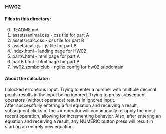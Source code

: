 ### HW02
  
  
#### Files in this directory:
  
0) README.md  
1) assets/animal.css - css file for part A  
2) assets/calc.css - css file for part B  
3) assets/calc.js - js file for part B  
4) index.html - landing page for HW02  
5) partA.html - html page for part A  
6) partB.html - html page for part B  
7) hw02.zombo.club - nginx config for hw02 subdomain
  
#### About the calculator:
I blocked erroneous input. Trying to enter a number with multiple decimal points
results in the input being ignored. Trying to press subsequent operators (without
operands) results in ignored input.  
After successfully entering a full equation and receiving a result, subsequent
clicks of the += operator will continuously re-apply the most recent operation,
allowing for incrementing behavior.
Also, after entering an equation and receiving a result, any NUMERIC button
press will result in starting an entirely new equation.